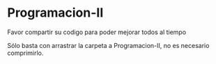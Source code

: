 # Programacion-II

Favor compartir su codigo para poder mejorar todos al tiempo

Sólo basta con arrastrar la carpeta a Programacion-II, no es necesario comprimirlo.
